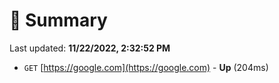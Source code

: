 # 📖 Summary
Last updated: **11/22/2022, 2:32:52 PM**

- `GET` [https://google.com](https://google.com) - **Up** (204ms)
